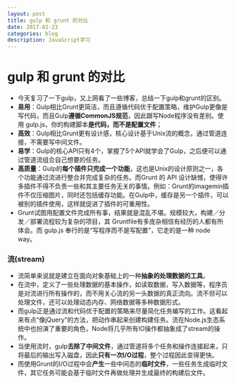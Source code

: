 ```yaml
---
layout: post
title: gulp 和 grunt 的对比
date: 2017-02-23
categories: blog
description: JavaScript学习
---
```


# gulp 和 grunt 的对比          
 - 今天复习了一下gulp，又上网看了一些博客，总结一下gulp和grunt的区别。          
 - **易用**：Gulp相比Grunt更简洁，而且遵循代码优于配置策略，维护Gulp更像是写代码，而且Gulp**遵循CommonJS规范**，因此跟写Node程序没有差别。使用 gulp.js，你的构建脚本**是代码，而不是配置文件**；          
 - **高效**：Gulp相比Grunt更有设计感，核心设计基于Unix流的概念，通过管道连接，不需要写中间文件。          
 - **易学**：Gulp的核心API只有4个，掌握了5个API就学会了Gulp，之后便可以通过管道流组合自己想要的任务。          
 - **高质量**：Gulp的**每个插件只完成一个功能**，这也是Unix的设计原则之一，各个功能通过流进行整合并完成复杂的任务。而Grunt 的 API 设计缺憾，使得许多插件不得不负责一些和其主要任务无关的事情。例如：Grunt的imagemin插件不仅压缩图片，同时还包括缓存功能。在Gulp中，缓存是另一个插件，可以被别的插件使用，这样就促进了插件的可重用性。          
 - Grunt试图用配置文件完成所有事，结果就是混乱不堪。规模较大，构建／分发／部署流程较为复杂的项目，其 Gruntfile有多庞杂相信有经历的人都有所体会。而 gulp.js 奉行的是“写程序而不是写配置”，它走的是一种 node way。          

### 流(stream)          
 - 流简单来说就是建立在面向对象基础上的一种**抽象的处理数据的工具**。          
 - 在流中，定义了一些处理数据的基本操作，如读取数据，写入数据等，程序员是对流进行所有操作的，而不用关心流的另一头数据的真正流向。流不但可以处理文件，还可以处理动态内存、网络数据等多种数据形式。          
 - 而gulp正是通过流和代码优于配置的策略来尽量简化任务编写的工作。这看起来有点“像jQuery”的方法，把动作串起来创建构建任务。流在Node.js生态系统中也扮演了重要的角色，Node将几乎所有IO操作都抽象成了stream的操作。          
 - 当使用流时，gulp**去除了中间文件**，通过管道将多个任务和操作连接起来，只将最后的输出写入磁盘，因此**只有一次I/O过程**，整个过程因此变得更快。          
 - 而使用Grunt的I/O过程中会**产生**一些中间态的**临时文件**，一些任务生成临时文件，其它任务可能会基于临时文件再做处理并生成最终的构建后文件。          
